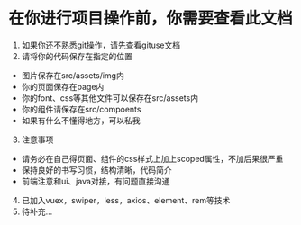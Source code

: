 # 在你进行项目操作前，你需要查看此文档
1. 如果你还不熟悉git操作，请先查看gituse文档
2. 请将你的代码保存在指定的位置
+ 图片保存在src/assets/img内
+ 你的页面保存在page内
+ 你的font、css等其他文件可以保存在src/assets内
+ 你的组件请保存在src/compoents
+ 如果有什么不懂得地方，可以私我
3. 注意事项
+ 请务必在自己得页面、组件的css样式上加上scoped属性，不加后果很严重
+ 保持良好的书写习惯，结构清晰，代码简介
+ 前端注意和ui、java对接，有问题直接沟通
4. 已加入vuex，swiper，less，axios、element、rem等技术
5. 待补充...
